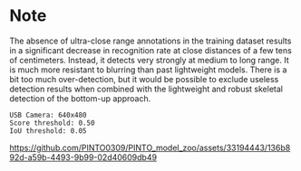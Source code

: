 # Note

The absence of ultra-close range annotations in the training dataset results in a significant decrease in recognition rate at close distances of a few tens of centimeters. Instead, it detects very strongly at medium to long range. It is much more resistant to blurring than past lightweight models. There is a bit too much over-detection, but it would be possible to exclude useless detection results when combined with the lightweight and robust skeletal detection of the bottom-up approach.

```
USB Camera: 640x480
Score threshold: 0.50
IoU threshold: 0.05
```

https://github.com/PINTO0309/PINTO_model_zoo/assets/33194443/136b892d-a59b-4493-9b99-02d40609db49

